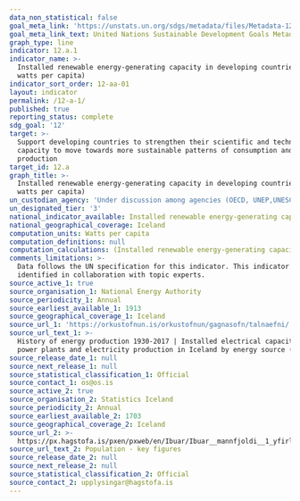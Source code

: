 ```yaml
---
data_non_statistical: false
goal_meta_link: 'https://unstats.un.org/sdgs/metadata/files/Metadata-12-0a-01.pdf'
goal_meta_link_text: United Nations Sustainable Development Goals Metadata (pdf 782kB)
graph_type: line
indicator: 12.a.1
indicator_name: >-
  Installed renewable energy-generating capacity in developing countries (in
  watts per capita)
indicator_sort_order: 12-aa-01
layout: indicator
permalink: /12-a-1/
published: true
reporting_status: complete
sdg_goal: '12'
target: >-
  Support developing countries to strengthen their scientific and technological
  capacity to move towards more sustainable patterns of consumption and
  production
target_id: 12.a
graph_title: >-
  Installed renewable energy-generating capacity in developing countries (in
  watts per capita)
un_custodian_agency: 'Under discussion among agencies (OECD, UNEP,UNESCO-UIS,World Bank)'
un_designated_tier: '3'
national_indicator_available: Installed renewable energy-generating capacity (in watts per capita)
national_geographical_coverage: Iceland
computation_units: Watts per capita
computation_definitions: null
computation_calculations: (Installed renewable energy-generating capacit / population) for each year.
comments_limitations: >-
  Data follows the UN specification for this indicator. This indicator has been
  identified in collaboration with topic experts.
source_active_1: true
source_organisation_1: National Energy Authority
source_periodicity_1: Annual
source_earliest_available_1: 1913
source_geographical_coverage_1: Iceland
source_url_1: 'https://orkustofnun.is/orkustofnun/gagnasofn/talnaefni/'
source_url_text_1: >-
  History of energy production 1930-2017 | Installed electrical capacity in
  power plants and electricity production in Iceland by energy source (2018-)
source_release_date_1: null
source_next_release_1: null
source_statistical_classification_1: Official
source_contact_1: os@os.is
source_active_2: true
source_organisation_2: Statistics Iceland
source_periodicity_2: Annual
source_earliest_available_2: 1703
source_geographical_coverage_2: Iceland
source_url_2: >-
  https://px.hagstofa.is/pxen/pxweb/en/Ibuar/Ibuar__mannfjoldi__1_yfirlit__Yfirlit_mannfjolda/MAN00000.px
source_url_text_2: Population - key figures
source_release_date_2: null
source_next_release_2: null
source_statistical_classification_2: Official
source_contact_2: upplysingar@hagstofa.is
---
```

